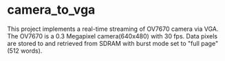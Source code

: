 # camera_to_vga
This project implements a real-time streaming of OV7670 camera via VGA. The OV7670 is a 0.3 Megapixel camera(640x480) with 30 fps. Data pixels are stored to and retrieved from SDRAM with burst mode set to "full page"(512 words).
